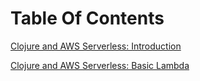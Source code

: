 Table Of Contents
=================

[Clojure and AWS Serverless: Introduction](https://medium.com/@jamesleonis/clojure-and-aws-serverless-introduction-8a1c51a1415d)

[Clojure and AWS Serverless: Basic Lambda](https://medium.com/@jamesleonis/clojure-and-aws-serverless-basic-lambda-201b60183d6d)
